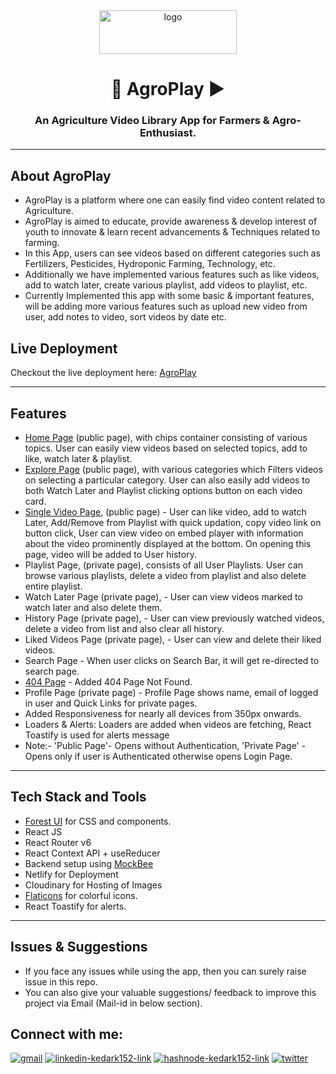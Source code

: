 <div align="center">
  <img src="https://res.cloudinary.com/dvuh4fz9d/image/upload/v1653030218/AgroPlayl_logo_mdo5pb.png" height="70" width="220" alt="logo"/>

# 🌱 AgroPlay ▶️

### An Agriculture Video Library App for Farmers & Agro-Enthusiast.

 </div>

---
## About AgroPlay

* AgroPlay is a platform where one can easily find video content related to Agriculture.
* AgroPlay is aimed to educate, provide awareness & develop interest of youth to innovate & learn recent advancements & Techniques related to farming.
* In this App, users can see videos based on different categories such as Fertilizers, Pesticides, Hydroponic Farming, Technology, etc.
* Additionally we have implemented various features such as like videos, add to watch later, create various playlist, add videos to playlist, etc.
* Currently Implemented this app with some basic & important features, will be adding more various features such as upload new video from user, add notes to video, sort videos by date etc.

## Live Deployment

Checkout the live deployment here: [AgroPlay](https://agroplay.netlify.app/)

---

## Features

* [Home Page](https://agroplay.netlify.app/) (public page), with chips container consisting of various topics. User can easily view videos based on selected topics, add to like, watch later & playlist.
* [Explore Page](https://https://agroplay.netlify.app/explore) (public page), with various categories which Filters videos on selecting a particular category. User can also easily add videos to both Watch Later and Playlist clicking options button on each video card.
* [Single Video Page](https://agroplay.netlify.app/watch/zUwYQ7BU1vw), (public page) - User can like video, add to watch Later, Add/Remove from Playlist with quick updation, copy video link on button click, User can view video on embed player with information about the video prominently displayed at the bottom. On opening this page, video will be added to User history.
* Playlist Page, (private page), consists of all User Playlists. User can browse various playlists, delete a video from playlist and also delete entire playlist.
* Watch Later Page (private page), - User can view videos marked to watch later and also delete them.
* History Page (private page), - User can view previously watched videos, delete a video from list and also clear all history.
* Liked Videos Page (private page), - User can view and delete their liked videos.
* Search Page - When user clicks on Search Bar, it will get re-directed to search page.
* [404 Page](https://agroplay.netlify.app/dejdj) - Added 404 Page Not Found.
* Profile Page (private page) - Profile Page shows name, email of logged in user and Quick Links for private pages. 
* Added Responsiveness for nearly all devices from 350px onwards.
* Loaders & Alerts: Loaders are added when videos are fetching, React Toastify is used for alerts message
* Note:- 'Public Page'- Opens without Authentication, 'Private Page' - Opens only if user is Authenticated otherwise opens Login Page.

---

## Tech Stack and Tools

- [Forest UI](https://forest-ui.netlify.app) for CSS and components.
- React JS
- React Router v6
- React Context API + useReducer
- Backend setup using [MockBee](https://mockbee.netlify.app/)
- Netlify for Deployment
- Cloudinary for Hosting of Images
- [Flaticons](https://www.flaticon.com/) for colorful icons.
- React Toastify for alerts. 

---
## Issues & Suggestions
- If you face any issues while using the app, then you can surely raise issue in this repo.
- You can also give your valuable suggestions/ feedback to improve this project via Email (Mail-id in below section).

 ## Connect with me:
<p align="left">
<a href = "mailto: kedar.kulkarni12@gmail.com" target="blank"><img src="https://img.shields.io/badge/Gmail-D14836?style=for-the-badge&logo=gmail&logoColor=white" alt="gmail" /></a>
<a href="https://www.linkedin.com/in/kedark152/" target="blank"><img src="https://img.shields.io/badge/LinkedIn-0077B5?style=for-the-badge&logo=linkedin&logoColor=white" alt="linkedin-kedark152-link" /></a>
<a href="https://kedark152.hashnode.dev/" target="blank"><img src="https://img.shields.io/badge/Hashnode-2962FF?style=for-the-badge&logo=hashnode&logoColor=white" alt="hashnode-kedark152-link" /></a>
<a href="https://twitter.com/Kulkarni12Kedar" target="blank"><img src="https://img.shields.io/badge/Twitter-1DA1F2?style=for-the-badge&logo=twitter&logoColor=white" alt="twitter" /></a>
</p>

